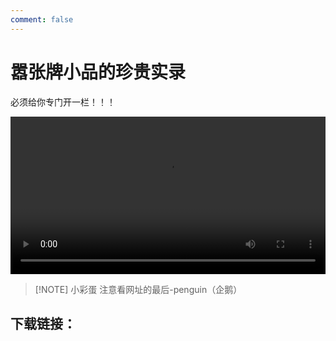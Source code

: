 ```yaml
---
comment: false
---
```


# 嚣张牌小品的珍贵实录
必须给你专门开一栏！！！

<video width="100%" height="auto" loop playsinline controls>
    <source src="/videos/penguin.mp4" type="video/mp4">
</video>

> [!NOTE] 小彩蛋
> 注意看网址的最后-penguin（企鹅）



## 下载链接：

<DownloadLinkCollector
  title="penguin"   
  :downloads="[
    {
      text: '蓝奏云盘',
      link: 'https://wwxb.lanzn.com/i1Qkr326mpxc',
      password:'QiE'
    },
  ]"
/>